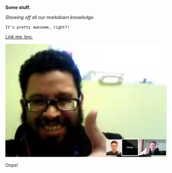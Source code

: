 **Some stuff.**

*Showing off all our markdown knowledge.*

    It's pretty awesome, right?!

[Link me, bro.](http://www.google.com)

![Oscar & Noah](Oscar_Noah.PNG)

Oops!
